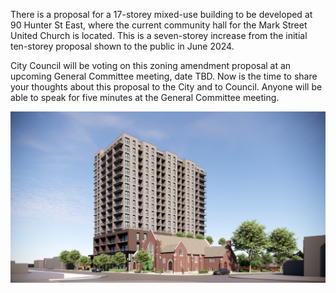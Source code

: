 There is a proposal for a 17-storey mixed-use building to be developed at 90 Hunter St East, where the current community hall for the Mark Street United Church is located. This is a seven-storey increase from the initial ten-storey proposal shown to the public in June 2024. 

City Council will be voting on this zoning amendment proposal at an upcoming General Committee meeting, date TBD. Now is the time to share your thoughts about this proposal to the City and to Council. Anyone will be able to speak for five minutes at the General Committee meeting.

<img src="/assets/img/rendering.png" style="max-width:100%;height:auto;" alt="rendering of the 17-storey building">
